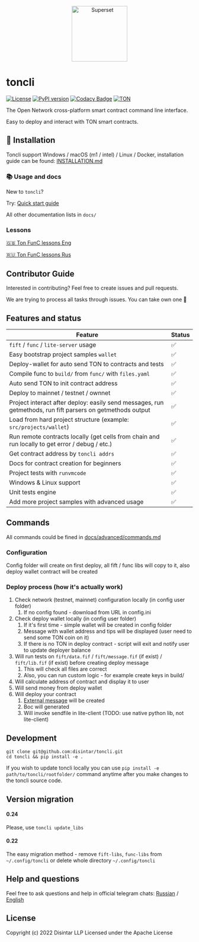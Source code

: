 <p align="center">
   <a href="https://disintar.io/">
       <img
        src="https://raw.githubusercontent.com/disintar/toncli/master/docs/images/logo.png"
        alt="Superset"
        height="150"
      />
   </a>
</p>

# toncli

[![License](https://img.shields.io/badge/License-Apache%202.0-blue.svg)](https://opensource.org/licenses/Apache-2.0)
[![PyPI version](https://badge.fury.io/py/toncli.svg)](https://github.com/disintar/toncli)
[![Codacy Badge](https://app.codacy.com/project/badge/Grade/8f4acbbba3a743f992062c377c48c675)](https://www.codacy.com/gh/disintar/toncli/dashboard?utm_source=github.com&amp;utm_medium=referral&amp;utm_content=disintar/toncli&amp;utm_campaign=Badge_Grade)
[![TON](https://img.shields.io/badge/%F0%9F%92%8E-TON-green)](https://ton.org)

The Open Network cross-platform smart contract command line interface.

Easy to deploy and interact with TON smart contracts.

## 🔧 Installation

Toncli support Windows / macOS (m1 / intel) / Linux / Docker, installation guide can be
found: [INSTALLATION.md](/INSTALLATION.md)

### 📚 Usage and docs

New to `toncli`?

Try: [Quick start guide](/docs/quick_start_guide.md)

All other documentation lists in `docs/`

### Lessons

[🇬🇧 Ton FunC lessons Eng](https://github.com/romanovichim/TonFunClessons_Eng)

[🇷🇺 Ton FunC lessons Rus](https://github.com/romanovichim/TonFunClessons_ru/)


## Contributor Guide

Interested in contributing? Feel free to create issues and pull requests.

We are trying to process all tasks through issues. You can take own one 🥳

## Features and status

| Feature                                                                                                   | Status |
|-----------------------------------------------------------------------------------------------------------|-------|
| `fift` / `func` / `lite-server` usage                                                                     | ✅     |
| Easy bootstrap project samples `wallet`                                                                   | ✅     |
| Deploy-wallet for auto send TON to contracts and tests                                                    | ✅     |
| Compile func to `build/` from `func/` with `files.yaml`                                                   | ✅     |
| Auto send TON to init contract address                                                                    | ✅     |
| Deploy to mainnet / testnet / ownnet                                                                      | ✅     |
| Project interact after deploy: easily send messages, run getmethods, run fift parsers on getmethods output | ✅     |
| Load from hard project structure (example: `src/projects/wallet`)                                         | ✅     |
| Run remote contracts locally (get cells from chain and run locally to get error / debug / etc.)           | ✅     |
| Get contract address by `toncli addrs`                                                                    | ✅     |
| Docs for contract creation for beginners                                                                  | ✅     |
| Project tests with `runvmcode`                                                                            | ✅     |
| Windows & Linux support                                                                                   | ✅     |
| Unit tests engine                                                                                         | ✅     |
| Add more project samples with advanced usage                                                              | ✅      |

## Commands

All commands could be fined in [docs/advanced/commands.md](/docs/advanced/commands.md)

### Configuration

Config folder will create on first deploy, all fift / func libs will copy to it, also deploy wallet contract will be
created

### Deploy process (how it's actually work)

1. Check network (testnet, mainnet) configuration locally (in config user folder)
    1. If no config found - download from URL in config.ini
2. Check deploy wallet locally (in config user folder)
    1. If it's first time - simple wallet will be created in config folder
    2. Message with wallet address and tips will be displayed (user need to send some TON coin on it)
    3. If there is no TON in deploy contract - script will exit and notify user to update deployer balance
3. Will run tests on `fift/data.fif` / `fift/message.fif` (if exist) / `fift/lib.fif` (if exist)  before creating deploy
   message
    1. This will check all files are correct
    2. Also, you can run custom logic - for example create keys in build/
4. Will calculate address of contract and display it to user
5. Will send money from deploy wallet
6. Will deploy your contract
    1. [External message](https://gist.github.com/tvorogme/fdb174ac0740b6a52d1dbdf85f4ddc63#file-generate-fif-L113) will
       be created
    2. Boc will generated
    3. Will invoke sendfile in lite-client (TODO: use native python lib, not lite-client)

## Development

```
git clone git@github.com:disintar/toncli.git
cd toncli && pip install -e .
```

If you wish to update toncli locally you can use ```pip install -e path/to/toncli/rootfolder/```
command anytime after you make changes to the toncli source code.

## Version migration

#### 0.24

Please, use `toncli update_libs`

#### 0.22

The easy migration method - remove `fift-libs`, `func-libs` from `~/.config/toncli` or delete whole
directory `~/.config/toncli`

## Help and questions

Feel free to ask questions and help in official telegram chats: [Russian](https://t.me/tondev)
/ [English](https://t.me/tondev_eng)

## License 

Copyright (c) 2022 Disintar LLP Licensed under the Apache License

